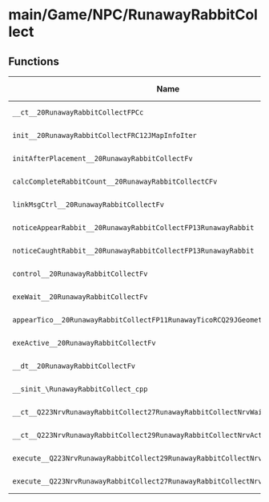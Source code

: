 # main/Game/NPC/RunawayRabbitCollect

## Functions

| Name | Address | Match % |
|------|---------|---------|
| `__ct__20RunawayRabbitCollectFPCc` | `0x80286634` | :x: (0.0%) |
| `init__20RunawayRabbitCollectFRC12JMapInfoIter` | `0x8028668C` | :x: (0.0%) |
| `initAfterPlacement__20RunawayRabbitCollectFv` | `0x80286900` | :x: (0.0%) |
| `calcCompleteRabbitCount__20RunawayRabbitCollectCFv` | `0x8028690C` | :x: (0.0%) |
| `linkMsgCtrl__20RunawayRabbitCollectFv` | `0x80286994` | :x: (0.0%) |
| `noticeAppearRabbit__20RunawayRabbitCollectFP13RunawayRabbit` | `0x80286A34` | :x: (0.0%) |
| `noticeCaughtRabbit__20RunawayRabbitCollectFP13RunawayRabbit` | `0x80286A88` | :x: (0.0%) |
| `control__20RunawayRabbitCollectFv` | `0x80286BA8` | :x: (0.0%) |
| `exeWait__20RunawayRabbitCollectFv` | `0x80286BAC` | :x: (0.0%) |
| `appearTico__20RunawayRabbitCollectFP11RunawayTicoRCQ29JGeometry8TVec3<f>` | `0x80286C58` | :x: (0.0%) |
| `exeActive__20RunawayRabbitCollectFv` | `0x80286CE8` | :x: (0.0%) |
| `__dt__20RunawayRabbitCollectFv` | `0x80286F20` | :x: (0.0%) |
| `__sinit_\RunawayRabbitCollect_cpp` | `0x80286F7C` | :x: (0.0%) |
| `__ct__Q223NrvRunawayRabbitCollect27RunawayRabbitCollectNrvWaitFv` | `0x80286FA8` | :x: (0.0%) |
| `__ct__Q223NrvRunawayRabbitCollect29RunawayRabbitCollectNrvActiveFv` | `0x80286FB8` | :x: (0.0%) |
| `execute__Q223NrvRunawayRabbitCollect29RunawayRabbitCollectNrvActiveCFP5Spine` | `0x80286FC8` | :x: (0.0%) |
| `execute__Q223NrvRunawayRabbitCollect27RunawayRabbitCollectNrvWaitCFP5Spine` | `0x80286FD0` | :x: (0.0%) |